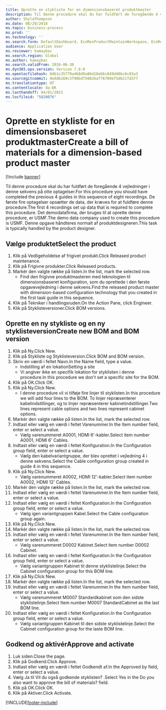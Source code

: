 ```yaml
---
title: Oprette en stykliste for en dimensionsbaseret produktmaster
description: Til denne procedure skal du har fuldført de foregående 4 vejledninger i denne sekvens på otte optagelser.
author: ShylaThompson
ms.date: 08/29/2018
ms.topic: business-process
ms.prod: ''
ms.technology: ''
ms.search.form: DefaultDashboard, EcoResProductMaintainWorkspace, EcoResProductOpenCasesFormPart, EcoResProductDetailsExtended, BOMConsistOf, BOMTable, InventItemIdLookupSimple, HcmWorkerLookUp
audience: Application User
ms.reviewer: kamaybac
ms.search.region: Global
ms.author: kamaybac
ms.search.validFrom: 2016-06-30
ms.dyn365.ops.version: Version 7.0.0
ms.openlocfilehash: 0db1c35779a468d9a86d18eb6c849d40bc8c03a3
ms.sourcegitcommit: 0e8db169c3f90bd750826af76709ef5d621fd377
ms.translationtype: HT
ms.contentlocale: da-DK
ms.lasthandoff: 04/01/2021
ms.locfileid: "5820076"
---
```

# <a name="create-a-bill-of-materials-for-a-dimension-based-product-master"></a><span data-ttu-id="d45fd-103">Oprette en stykliste for en dimensionsbaseret produktmaster</span><span class="sxs-lookup"><span data-stu-id="d45fd-103">Create a bill of materials for a dimension-based product master</span></span>

[!include [banner](../../includes/banner.md)]

<span data-ttu-id="d45fd-104">Til denne procedure skal du har fuldført de foregående 4 vejledninger i denne sekvens på otte optagelser.</span><span class="sxs-lookup"><span data-stu-id="d45fd-104">For this procedure you should have completed the previous 4 guides in this sequence of eight recordings.</span></span> <span data-ttu-id="d45fd-105">De første fire optagelser opsætter de data, der kræves for at fuldføre denne procedure.</span><span class="sxs-lookup"><span data-stu-id="d45fd-105">The first 4 recordings set up data that is required to complete this procedure.</span></span> <span data-ttu-id="d45fd-106">Det demodatafirma, der bruges til at oprette denne procedure, er USMF.</span><span class="sxs-lookup"><span data-stu-id="d45fd-106">The demo data company used to create this procedure is USMF.</span></span> <span data-ttu-id="d45fd-107">Denne opgave håndteres normalt af produktdesigneren.</span><span class="sxs-lookup"><span data-stu-id="d45fd-107">This task is typically handled by the product designer.</span></span>


## <a name="select-the-product"></a><span data-ttu-id="d45fd-108">Vælge produktet</span><span class="sxs-lookup"><span data-stu-id="d45fd-108">Select the product</span></span>
1. <span data-ttu-id="d45fd-109">Klik på Vedligeholdelse af frigivet produkt.</span><span class="sxs-lookup"><span data-stu-id="d45fd-109">Click Released product maintenance.</span></span>
2. <span data-ttu-id="d45fd-110">Klik på Frigivne produkter.</span><span class="sxs-lookup"><span data-stu-id="d45fd-110">Click Released products.</span></span>
3. <span data-ttu-id="d45fd-111">Markér den valgte række på listen.</span><span class="sxs-lookup"><span data-stu-id="d45fd-111">In the list, mark the selected row.</span></span>
    * <span data-ttu-id="d45fd-112">Find den frigivne produktmasteren med teknologien til dimensionsbaseret konfiguration, som du oprettede i den første opgavevejledning i denne sekvens.</span><span class="sxs-lookup"><span data-stu-id="d45fd-112">Find the released product master with dimension-based configuration technology that you created in the first task guide in this sequence.</span></span>  
4. <span data-ttu-id="d45fd-113">Klik på Tekniker i handlingsruden.</span><span class="sxs-lookup"><span data-stu-id="d45fd-113">On the Action Pane, click Engineer.</span></span>
5. <span data-ttu-id="d45fd-114">Klik på Styklisteversioner.</span><span class="sxs-lookup"><span data-stu-id="d45fd-114">Click BOM versions.</span></span>

## <a name="create-new-bom-and-bom-version"></a><span data-ttu-id="d45fd-115">Oprette en ny stykliste og en ny styklisteversion</span><span class="sxs-lookup"><span data-stu-id="d45fd-115">Create new BOM and BOM version</span></span>
1. <span data-ttu-id="d45fd-116">Klik på Ny.</span><span class="sxs-lookup"><span data-stu-id="d45fd-116">Click New.</span></span>
2. <span data-ttu-id="d45fd-117">Klik på Stykliste og Styklisteversion.</span><span class="sxs-lookup"><span data-stu-id="d45fd-117">Click BOM and BOM version.</span></span>
3. <span data-ttu-id="d45fd-118">Skriv en værdi i feltet Navn.</span><span class="sxs-lookup"><span data-stu-id="d45fd-118">In the Name field, type a value.</span></span>
    * <span data-ttu-id="d45fd-119">Indstilling af en lokation</span><span class="sxs-lookup"><span data-stu-id="d45fd-119">Setting a site</span></span>  
    * <span data-ttu-id="d45fd-120">Vi angiver ikke en specifik lokation for styklisten i denne procedure.</span><span class="sxs-lookup"><span data-stu-id="d45fd-120">In this procedure we don't set a specific site for the BOM.</span></span>  
4. <span data-ttu-id="d45fd-121">Klik på OK.</span><span class="sxs-lookup"><span data-stu-id="d45fd-121">Click OK.</span></span>
5. <span data-ttu-id="d45fd-122">Klik på Ny.</span><span class="sxs-lookup"><span data-stu-id="d45fd-122">Click New.</span></span>
    * <span data-ttu-id="d45fd-123">I denne procedure vil vi tilføje fire linjer til styklisten.</span><span class="sxs-lookup"><span data-stu-id="d45fd-123">In this procedure we will add four lines to the BOM.</span></span> <span data-ttu-id="d45fd-124">To linjer repræsenterer kabelindstillinger, og to linjer repræsenterer kabinetindstillinger.</span><span class="sxs-lookup"><span data-stu-id="d45fd-124">Two lines represent cable options and two lines represent cabinet options.</span></span>  
6. <span data-ttu-id="d45fd-125">Markér den valgte række på listen.</span><span class="sxs-lookup"><span data-stu-id="d45fd-125">In the list, mark the selected row.</span></span>
7. <span data-ttu-id="d45fd-126">Indtast eller vælg en værdi i feltet Varenummer.</span><span class="sxs-lookup"><span data-stu-id="d45fd-126">In the Item number field, enter or select a value.</span></span>
    * <span data-ttu-id="d45fd-127">Vælg varenummeret A0001, HDMI 6'-kabler.</span><span class="sxs-lookup"><span data-stu-id="d45fd-127">Select item number A0001, HDMI 6' Cables.</span></span>  
8. <span data-ttu-id="d45fd-128">Indtast eller vælg en værdi i feltet Konfiguration.</span><span class="sxs-lookup"><span data-stu-id="d45fd-128">In the Configuration group field, enter or select a value.</span></span>
    * <span data-ttu-id="d45fd-129">Vælg den kabelvariantgruppe, der blev oprettet i vejledning 4 i denne sekvens.</span><span class="sxs-lookup"><span data-stu-id="d45fd-129">Select the Cable configuration group created in guide 4 in this sequence.</span></span>  
9. <span data-ttu-id="d45fd-130">Klik på Ny.</span><span class="sxs-lookup"><span data-stu-id="d45fd-130">Click New.</span></span>
    * <span data-ttu-id="d45fd-131">Vælg varenummeret A0002, HDMI 12'-kabler.</span><span class="sxs-lookup"><span data-stu-id="d45fd-131">Select item number A0002, HDMI 12' Cables.</span></span>  
10. <span data-ttu-id="d45fd-132">Markér den valgte række på listen.</span><span class="sxs-lookup"><span data-stu-id="d45fd-132">In the list, mark the selected row.</span></span>
11. <span data-ttu-id="d45fd-133">Indtast eller vælg en værdi i feltet Varenummer.</span><span class="sxs-lookup"><span data-stu-id="d45fd-133">In the Item number field, enter or select a value.</span></span>
12. <span data-ttu-id="d45fd-134">Indtast eller vælg en værdi i feltet Konfiguration.</span><span class="sxs-lookup"><span data-stu-id="d45fd-134">In the Configuration group field, enter or select a value.</span></span>
    * <span data-ttu-id="d45fd-135">Vælg igen variantgruppen Kabel.</span><span class="sxs-lookup"><span data-stu-id="d45fd-135">Select the Cable configuration group again.</span></span>  
13. <span data-ttu-id="d45fd-136">Klik på Ny.</span><span class="sxs-lookup"><span data-stu-id="d45fd-136">Click New.</span></span>
14. <span data-ttu-id="d45fd-137">Markér den valgte række på listen.</span><span class="sxs-lookup"><span data-stu-id="d45fd-137">In the list, mark the selected row.</span></span>
15. <span data-ttu-id="d45fd-138">Indtast eller vælg en værdi i feltet Varenummer.</span><span class="sxs-lookup"><span data-stu-id="d45fd-138">In the Item number field, enter or select a value.</span></span>
    * <span data-ttu-id="d45fd-139">Vælg varenummeret D0002 Kabinet.</span><span class="sxs-lookup"><span data-stu-id="d45fd-139">Select item number D0002 Cabinet.</span></span>  
16. <span data-ttu-id="d45fd-140">Indtast eller vælg en værdi i feltet Konfiguration.</span><span class="sxs-lookup"><span data-stu-id="d45fd-140">In the Configuration group field, enter or select a value.</span></span>
    * <span data-ttu-id="d45fd-141">Vælg variantgruppen Kabinet til denne styklistelinje.</span><span class="sxs-lookup"><span data-stu-id="d45fd-141">Select the Cabinet configuration group for this BOM line.</span></span>  
17. <span data-ttu-id="d45fd-142">Klik på Ny.</span><span class="sxs-lookup"><span data-stu-id="d45fd-142">Click New.</span></span>
18. <span data-ttu-id="d45fd-143">Markér den valgte række på listen.</span><span class="sxs-lookup"><span data-stu-id="d45fd-143">In the list, mark the selected row.</span></span>
19. <span data-ttu-id="d45fd-144">Indtast eller vælg en værdi i feltet Varenummer.</span><span class="sxs-lookup"><span data-stu-id="d45fd-144">In the Item number field, enter or select a value.</span></span>
    * <span data-ttu-id="d45fd-145">Vælg varenummeret M0007 Standardkabinet som den sidste styklistelinje.</span><span class="sxs-lookup"><span data-stu-id="d45fd-145">Select Item number M0007 StandardCabinet as the last BOM line.</span></span>  
20. <span data-ttu-id="d45fd-146">Indtast eller vælg en værdi i feltet Konfiguration.</span><span class="sxs-lookup"><span data-stu-id="d45fd-146">In the Configuration group field, enter or select a value.</span></span>
    * <span data-ttu-id="d45fd-147">Vælg variantgruppen Kabinet til den sidste styklistelinje.</span><span class="sxs-lookup"><span data-stu-id="d45fd-147">Select the Cabinet configuration group for the laste BOM line.</span></span>  

## <a name="approve-and-activate"></a><span data-ttu-id="d45fd-148">Godkend og aktivér</span><span class="sxs-lookup"><span data-stu-id="d45fd-148">Approve and activate</span></span>
1. <span data-ttu-id="d45fd-149">Luk siden.</span><span class="sxs-lookup"><span data-stu-id="d45fd-149">Close the page.</span></span>
2. <span data-ttu-id="d45fd-150">Klik på Godkend.</span><span class="sxs-lookup"><span data-stu-id="d45fd-150">Click Approve.</span></span>
3. <span data-ttu-id="d45fd-151">Indtast eller vælg en værdi i feltet Godkendt af.</span><span class="sxs-lookup"><span data-stu-id="d45fd-151">In the Approved by field, enter or select a value.</span></span>
4. <span data-ttu-id="d45fd-152">Vælg Ja til Vil du også godkende styklisten? .</span><span class="sxs-lookup"><span data-stu-id="d45fd-152">Select Yes in the Do you also want to approve the bill of materials? field.</span></span>
5. <span data-ttu-id="d45fd-153">Klik på OK.</span><span class="sxs-lookup"><span data-stu-id="d45fd-153">Click OK.</span></span>
6. <span data-ttu-id="d45fd-154">Klik på Aktiver.</span><span class="sxs-lookup"><span data-stu-id="d45fd-154">Click Activate.</span></span>



[!INCLUDE[footer-include](../../../includes/footer-banner.md)]